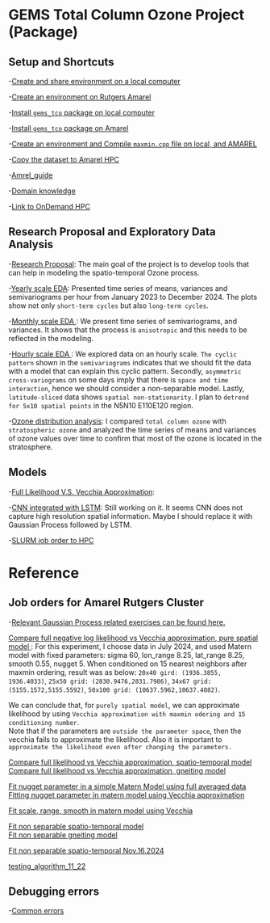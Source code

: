 # GEMS Total Column Ozone Project (Package)

## Setup and Shortcuts
-[Create and share environment on a local computer](https://github.com/cl20813/Softwares_Setup/blob/main/install_python.md)        

-[Create an environment on Rutgers Amarel](https://github.com/cl20813/Softwares_Setup/blob/main/amarel_environment.md)


-[Install ```gems_tco``` package on local computer](https://github.com/cl20813/Software_Setup/blob/main/install_gems_tco_local.md)   

-[Install ```gems_tco``` package on Amarel](https://github.com/cl20813/Softwares_Setup/blob/main/install_mypackage_amarel.md)    

-[Create an environment and Compile ```maxmin.cpp``` file on local, and AMAREL](faiss_env.md)      

-[Copy the dataset to Amarel HPC](copy_gemsdata_to_amarel)

-[Amrel_guide](Amrel_guide)

-[Domain knowledge](references_domain_knowledge)

-[Link to OnDemand HPC](http://ondemand.hpc.rutgers.edu )    

## Research Proposal and Exploratory Data Analysis
-[Research Proposal](GEMS_TCO_EDA/Spatio_temporal_modeling.pdf): The main goal of the project is to develop tools that can help in modeling the spatio-temporal Ozone process.

-[Yearly scale EDA](GEMS_TCO_EDA/will_use/yearly_eda.ipynb): Presented time series of means, variances and semivariograms per hour from January 2023 to December 2024. The plots show not only ```short-term cycles``` but also ```long-term cycles```.

-[Monthly scale EDA ](GEMS_TCO_EDA/will_use/monthly_eda.ipynb): We present time series of semivariograms, and variances. It shows that the process is ```anisotropic``` and this needs to be reflected in the modeling.

-[Hourly scale EDA ](GEMS_TCO_EDA/will_use/hourly_eda.ipynb): We explored data on an hourly scale. ```The cyclic pattern``` shown in the ```semivariograms``` indicates that we should fit the data with a model that can explain this cyclic pattern. Secondly, ```asymmetric cross-variograms``` on some days imply that there is ```space and time interaction```, hence we should consider a non-separable model. Lastly, ```latitude-sliced``` data shows ```spatial non-stationarity```. I plan to ```detrend for 5x10 spatial points``` in the N5N10 E110E120 region. 

-[Ozone distribution analysis](GEMS_TCO_EDA/will_use/TCO_VS_Staratoshere.ipynb): I compared ```total column ozone``` with ```stratospheric ozone``` and analyzed the time series of means and variances of ozone values over time to confirm that most of the ozone is located in the stratosphere. 

## Models
-[Full Likelihood V.S. Vecchia Approximation](Exercises/likelihood_exercise/results.md):

-[CNN integrated with LSTM](models/fit_deep_learning.ipynb): Still working on it. It seems CNN does not capture high resolution spatial information. Maybe I should replace it with Gaussian Process followed by LSTM. 

-[SLURM job order to HPC](models/deep_learning_cnn_lstm_slurm.md)




# Reference
## Job orders for Amarel Rutgers Cluster

-[Relevant Gaussian Process related exercises can be found here. ](https://github.com/cl20813/Gaussian_Process_Exercises)        

[Compare full negative log likelihood vs Vecchia approximation, pure spatial model ](Exercises/likelihood_exercise/slurm_full_vs_vecchia_space):
For this experiment, I choose data in July 2024, and used Matern model with fixed parameters: sigma 60, lon_range 8.25, lat_range 8.25, smooth 0.55, nugget 5. 
When conditioned on 15 nearest neighbors after maxmin ordering, result was as below:
```20x40 gird: (1936.3855, 1936.4033)```, ```25x50 grid: (2830.9476,2831.7986)```, ```34x67 grid: (5155.1572,5155.5592)```, ```50x100 grid: (10637.5962,10637.4082)```.

We can conclude that, for ```purely spatial model```, we can approximate likelihood by using ```Vecchia approximation with maxmin odering and 15 conditioning number```.   
Note that if the parameters are ```outside the parameter space```, then the vecchia fails to approximate the likelihood. Also it is important to ```approximate the likelihood even after changing the parameters.``` 


[Compare full likelihood vs Vecchia approximation, spatio-temporal model ](Exercises/full_vs_vecchia_spatio_temporal)  
[Compare full likelihood vs Vecchia approximation, gneiting model ](Exercises/full_vecc_gneiting)  


[Fit nugget parameter in a simple Matern Model using full averaged data](fit_nugget)           
[Fitting nugget parameter in matern model using Vecchia approximation](Exercises/fitting_nugget_vecchia) 

[Fit scale, range, smooth in matern model using Vecchia](Exercises/fit_matern)

[Fit non separable spatio-temporal model](Exercises/fit_spatio_temporal_11_1)        
[Fit non separable gneiting model](Exercises/fit_gneiting)                  

[Fit non separable spatio-temporal Nov.16.2024](Exercises/fit_st_11_14) 

[testing_algorithm_11_22](Exercises/testing_alg) 

## Debugging errors 

-[Common errors](errors.md) 




